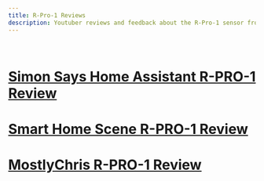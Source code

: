 ```yaml
---
title: R-Pro-1 Reviews
description: Youtuber reviews and feedback about the R-Pro-1 sensor from Apollo Automation.
---
```

&nbsp;

# <a href="https://www.youtube.com/watch?v=wBiFkJ_9iYM" target="_blank" rel="noreferrer nofollow noopener">Simon Says Home Assistant R-PRO-1 Review</a>

# [Smart Home Scene R-PRO-1 Review](https://smarthomescene.com/reviews/apollo-r-pro-1-review-dual-mmwave-presence-multisensor-with-poe-support/)

# [MostlyChris R-PRO-1 Review](https://www.youtube.com/watch?v=wVgNE8UtsAM)
